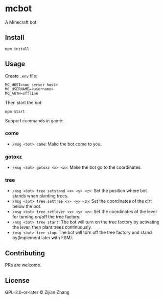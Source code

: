 # mcbot

A Minecraft bot

## Install

```shell
npm install
```

## Usage

Create `.env` file:

```
MC_HOST=<mc server host>
MC_USERNAME=<username>
MC_AUTH=offline
```

Then start the bot:

```shell
npm start
```

Support commands in game:
### come
- `/msg <bot> come`: Make the bot come to you.

### gotoxz
- `/msg <bot> gotoxz <x> <z>`: Make the bot go to the coordinates.

### tree
- `/msg <bot> tree setstand <x> <y> <z>`: Set the position where bot stands when planting trees.
- `/msg <bot> tree settree <x> <y> <z>`: Set the coordinates of the dirt below the bot.
- `/msg <bot> tree setlever <x> <y> <z>`: Set the coordinates of the lever for turning on/off the tree factory.
- `/msg <bot> tree start`: The bot will turn on the tree factory by activating the lever, then plant trees continuously.
- `/msg <bot> tree stop`: The bot will turn off the tree factory and stand by(Implement later with FSM).

## Contributing

PRs are welcome.

## License

GPL-3.0-or-later © Zijian Zhang
